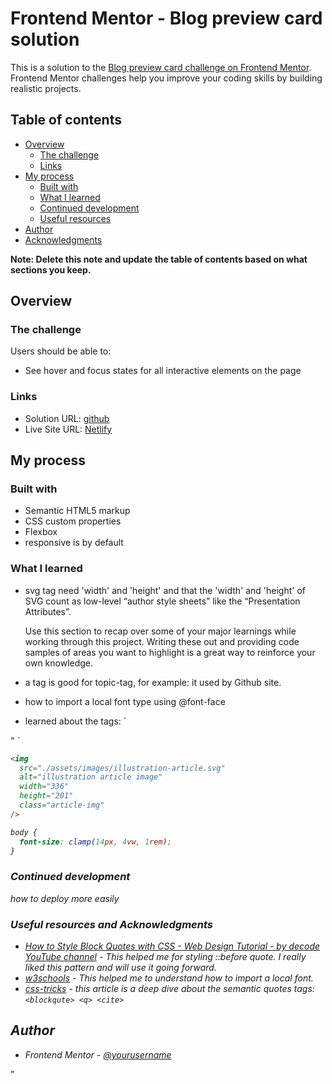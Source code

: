 # Frontend Mentor - Blog preview card solution

This is a solution to the [Blog preview card challenge on Frontend Mentor](https://www.frontendmentor.io/challenges/blog-preview-card-ckPaj01IcS). Frontend Mentor challenges help you improve your coding skills by building realistic projects.

## Table of contents

- [Overview](#overview)
  - [The challenge](#the-challenge)
  - [Links](#links)
- [My process](#my-process)
  - [Built with](#built-with)
  - [What I learned](#what-i-learned)
  - [Continued development](#continued-development)
  - [Useful resources](#useful-resources)
- [Author](#author)
- [Acknowledgments](#acknowledgments)

**Note: Delete this note and update the table of contents based on what sections you keep.**

## Overview

### The challenge

Users should be able to:

- See hover and focus states for all interactive elements on the page

### Links

- Solution URL: [github](https://github.com/raficode2303/blog-preview-card)
- Live Site URL: [Netlify](https://blog-preview-card-2024.netlify.app/)

## My process

### Built with

- Semantic HTML5 markup
- CSS custom properties
- Flexbox
- responsive is by default

### What I learned

- svg tag need 'width' and 'height' and that the 'width' and 'height' of SVG count as low-level “author style sheets” like the “Presentation Attributes”.

  Use this section to recap over some of your major learnings while working through this project. Writing these out and providing code samples of areas you want to highlight is a great way to reinforce your own knowledge.

- a tag is good for topic-tag, for example: it used by Github site.

- how to import a local font type using @font-face

- learned about the tags:
  `<blockquote>
<q>
<cite>`

```html
<img
  src="./assets/images/illustration-article.svg"
  alt="illustration article image"
  width="336"
  height="201"
  class="article-img"
/>
```

```css
body {
  font-size: clamp(14px, 4vw, 1rem);
}
```

### Continued development

how to deploy more easily

### Useful resources and Acknowledgments

- [ How to Style Block Quotes with CSS - Web Design Tutorial - by decode YouTube channel](https://www.youtube.com/watch?app=desktop&v=_R-TmN5kErE) - This helped me for styling ::before quote. I really liked this pattern and will use it going forward.
- [w3schools](https://www.w3schools.com/css/css3_fonts.asp) - This helped me to understand how to import a local font.
- [css-tricks](https://css-tricks.com/quoting-in-html-quotations-citations-and-blockquotes/) - this article is a deep dive about the semantic quotes tags: `<blockqute> <q> <cite>`

## Author

- Frontend Mentor - [@yourusername](https://www.frontendmentor.io/profile/yourusername)
